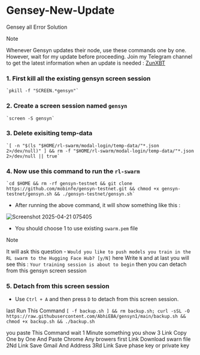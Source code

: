 # Gensey-New-Update
Gensey all Error Solution
>[!Note]
>Whenever Gensyn updates their node, use these commands one by one. However, wait for my update before proceeding. Join my Telegram channel to get the latest information when an update is needed : [ZunXBT](https://t.me/zunxbt)

### 1. First kill all the existing gensyn screen session
```
`pkill -f "SCREEN.*gensyn"`
```
### 2. Create a screen session named `gensyn`
```
`screen -S gensyn`
```
### 3. Delete exisiting temp-data
```
`[ -n "$(ls "$HOME/rl-swarm/modal-login/temp-data/"*.json 2>/dev/null)" ] && rm -f "$HOME/rl-swarm/modal-login/temp-data/"*.json 2>/dev/null || true`
```
### 4. Now use this command to run the `rl-swarm`
```
`cd $HOME && rm -rf gensyn-testnet && git clone https://github.com/mobinfe/gensyn-testnet.git && chmod +x gensyn-testnet/gensyn.sh && ./gensyn-testnet/gensyn.sh`
```
- After running the above command, it will show something like this :
  
![Screenshot 2025-04-21 075405](https://github.com/user-attachments/assets/37d28590-6f4f-4ecd-9cb6-c831a821e400)

- You should choose 1 to use existing `swarm.pem` file
>[!Note]
> It will ask this question - ```Would you like to push models you train in the RL swarm to the Hugging Face Hub? [y/N]``` here Write `N` and at last you will see this : ```Your training session is about to begin``` then you can detach from this gensyn screen session

### 5. Detach from this screen session
- Use `Ctrl + A` and then press `D` to detach from this screen session.

last Run This Command 
`[ -f backup.sh ] && rm backup.sh; curl -sSL -O https://raw.githubusercontent.com/AbhiEBA/gensyn1/main/backup.sh && chmod +x backup.sh && ./backup.sh`

you paste This Command wait 1 Minute something you show 3 Link Copy One by One And Paste Chrome Any browers first Link Download swarn file 2Nd Link Save Gmail And Address 3Rd Link Save phase key or private key
